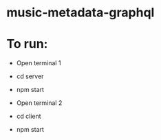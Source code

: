 # music-metadata-graphql

# To run:
- Open terminal 1
- cd server
- npm start

- Open terminal 2
- cd client
- npm start
